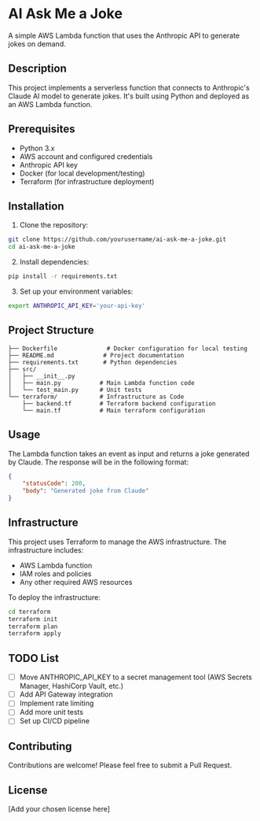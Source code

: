 # AI Ask Me a Joke

A simple AWS Lambda function that uses the Anthropic API to generate jokes on demand.

## Description

This project implements a serverless function that connects to Anthropic's Claude AI model to generate jokes. It's built using Python and deployed as an AWS Lambda function.

## Prerequisites

- Python 3.x
- AWS account and configured credentials
- Anthropic API key
- Docker (for local development/testing)
- Terraform (for infrastructure deployment)

## Installation

1. Clone the repository:
```bash
git clone https://github.com/yourusername/ai-ask-me-a-joke.git
cd ai-ask-me-a-joke
```

2. Install dependencies:
```bash
pip install -r requirements.txt
```

3. Set up your environment variables:
```bash
export ANTHROPIC_API_KEY='your-api-key'
```

## Project Structure

```
├── Dockerfile              # Docker configuration for local testing
├── README.md              # Project documentation
├── requirements.txt       # Python dependencies
├── src/
│   ├── __init__.py
│   ├── main.py           # Main Lambda function code
│   └── test_main.py      # Unit tests
└── terraform/            # Infrastructure as Code
    ├── backend.tf        # Terraform backend configuration
    └── main.tf           # Main terraform configuration
```

## Usage

The Lambda function takes an event as input and returns a joke generated by Claude. The response will be in the following format:

```json
{
    "statusCode": 200,
    "body": "Generated joke from Claude"
}
```

## Infrastructure

This project uses Terraform to manage the AWS infrastructure. The infrastructure includes:
- AWS Lambda function
- IAM roles and policies
- Any other required AWS resources

To deploy the infrastructure:

```bash
cd terraform
terraform init
terraform plan
terraform apply
```

## TODO List

- [ ] Move ANTHROPIC_API_KEY to a secret management tool (AWS Secrets Manager, HashiCorp Vault, etc.)
- [ ] Add API Gateway integration
- [ ] Implement rate limiting
- [ ] Add more unit tests
- [ ] Set up CI/CD pipeline

## Contributing

Contributions are welcome! Please feel free to submit a Pull Request.

## License

[Add your chosen license here]
